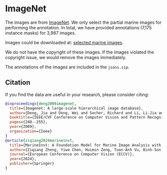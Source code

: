 # ImageNet

The images are from [ImageNet](https://www.image-net.org/). We only select the partial marine images for performing the annotation. In total, we have provided annotations (7,175 instance masks) for 3,987 images.

Images could be downloaded at: [selected marine images](https://www.dropbox.com/scl/fi/mwbm3wqrumyce20co3k9c/ImageNet_imgs.zip?rlkey=ak1kyypkjhi5v87do5fp9we1y&st=frizgrl2&dl=0). 

We do not have the copyright of these images. If the images violated the copyright issue, we would remove the images immediately.

The annotations of the images are included in the `jsons.zip`.

## Citation

If you find the data are useful in your research, please consider citing:

```bibtex
@inproceedings{deng2009imagenet,
  title={Imagenet: A large-scale hierarchical image database},
  author={Deng, Jia and Dong, Wei and Socher, Richard and Li, Li-Jia and Li, Kai and Fei-Fei, Li},
  booktitle={IEEE/CVF Conference on Computer Vision and Pattern Recognition (CVPR)},
  pages={248--255},
  year={2009},
  organization={Ieee}
}
@article{ziqiang2024marineinst,
  title={MarineInst: A Foundation Model for Marine Image Analysis with Instance Visual Description},
  author={Ziqiang Zheng, Yiwe Chen, Huimin Zeng, Tuan-Anh Vu, Binh-Son Hua, Sai-Kit Yeung},
  journal={European Conference on Computer Vision (ECCV)},
  year={2024},
  publisher={Springer}
}
```
